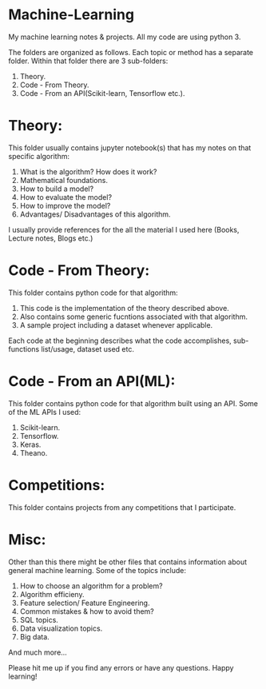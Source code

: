 # Machine-Learning
My machine learning notes &amp; projects. All my code are using python 3.

The folders are organized as follows. Each topic or method has a separate folder. Within that folder there are 3 sub-folders:

  1) Theory.
  2) Code - From Theory.
  3) Code - From an API(Scikit-learn, Tensorflow etc.).
  
# Theory:
This folder usually contains jupyter notebook(s) that has my notes on that specific algorithm:
  1) What is the algorithm? How does it work?
  2) Mathematical foundations.
  3) How to build a model?
  4) How to evaluate the model?
  5) How to improve the model?
  6) Advantages/ Disadvantages of this algorithm.
  
I usually provide references for the all the material I used here (Books, Lecture notes, Blogs etc.)
  
# Code - From Theory:
This folder contains python code for that algorithm:
 1) This code is the implementation of the theory described above.
 2) Also contains some generic fucntions associated with that algorithm.
 3) A sample project including a dataset whenever applicable.
 
Each code at the beginning describes what the code accomplishes, sub-functions list/usage, dataset used etc.
 
# Code - From an API(ML):
This folder contains python code for that algorithm built using an API. 
Some of the ML APIs I used:
 1) Scikit-learn.
 2) Tensorflow.
 3) Keras.
 4) Theano.
  
# Competitions:
This folder contains projects from any competitions that I participate.
  
# Misc:
Other than this there might be other files that contains information about general machine learning. Some of the topics include:
 1) How to choose an algorithm for a problem?
 2) Algorithm efficieny.
 3) Feature selection/ Feature Engineering.
 4) Common mistakes & how to avoid them?
 5) SQL topics.
 6) Data visualization topics.
 7) Big data.

And much more...
 
Please hit me up if you find any errors or have any questions. Happy learning!
